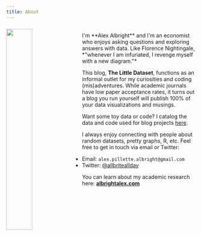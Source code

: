 ```yaml
---
title: About
---
```


<img src="/./about_files/headshots/alex-albright-headshot.png" style="float: left; margin-right: 15px; margin-top: 8px" alt="" width="37%" height="37%" /> 

<br>
I'm **Alex Albright** and I'm an economist who enjoys asking questions and exploring answers with data. Like Florence Nightingale, *"whenever I am infuriated, I revenge myself with a new diagram."*

This blog, **The Little Dataset**, functions as an informal outlet for my curiosities and coding (mis)adventures. While academic journals have low paper acceptance rates, it turns out a blog you run yourself will publish 100% of your data visualizations and musings.

Want some toy data or code? I catalog the data and code used for blog projects [here](https://thelittledataset.com/my-resources/).

I always enjoy connecting with people about random datasets, pretty graphs, R, etc. Feel free to get in touch via email or Twitter: 

- Email: `alex.pillette.albright@gmail.com`
- Twitter: [@allbriteallday](https://twitter.com/AllbriteAllday)

You can learn about my academic research here: **[albrightalex.com](https://www.albrightalex.com/)**

<br>